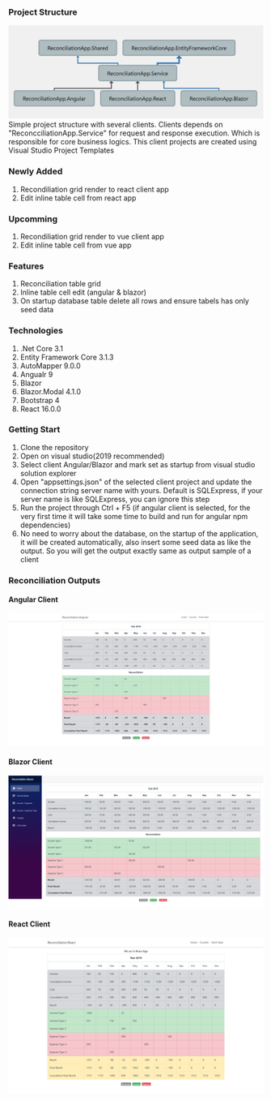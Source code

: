 ### Project Structure
<img src="https://github.com/sabbiryan/reconciliation/blob/master/Outputs/project-structure.png"/>
Simple project structure with several clients. Clients depends on "ReconcciliationApp.Service" for request and response execution. Which is responsible for core business logics. This client projects are created using Visual Studio Project Templates

### Newly Added
1. Recondiliation grid render to react client app
2. Edit inline table cell from react app

### Upcomming 
1. Recondiliation grid render to vue client app
2. Edit inline table cell from vue app

### Features
1. Reconciliation table grid
2. Inline table cell edit (angular & blazor)
3. On startup database table delete all rows and ensure tabels has only seed data

### Technologies
1. .Net Core 3.1
2. Entity Framework Core 3.1.3
3. AutoMapper 9.0.0
4. Angualr 9
5. Blazor
6. Blazor.Modal 4.1.0
7. Bootstrap 4
8. React 16.0.0

### Getting Start
1. Clone the repository
2. Open on visual studio(2019 recommended)
3. Select client Angular/Blazor and mark set as startup from visual studio solution explorer
4. Open "appsettings.json" of the selected client project and update the connection string server name with yours. Default is SQLExpress, if your server name is like SQLExpress, you can ignore this step
5. Run the project through Ctrl + F5 (if angular client is selected, for the very first time it will take some time to build and run for angular npm dependencies)
6. No need to worry about the database, on the startup of the application, it will be created automatically, also insert some seed data as like the output. So you will get the output exactly same as output sample of a client


### Reconciliation Outputs

#### Angular Client
<img src="https://github.com/sabbiryan/reconciliation/blob/master/Outputs/reconciliation.angular.home.png"/>

#### Blazor Client
<img src="https://github.com/sabbiryan/reconciliation/blob/master/Outputs/reconciliation.blazor.home.png"/>

#### React Client
<img src="https://github.com/sabbiryan/reconciliation/blob/master/Outputs/reconciliation.react.home.png"/>
